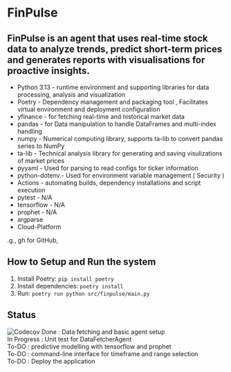 # FinPulse
## FinPulse is an agent that uses real-time stock data to analyze trends, predict short-term prices and generates reports with visualisations for proactive insights.

*  Python 3.13 - runtime environment and supporting libraries for data processing, analysis and visualization
* Poetry - Dependency management and packaging tool , Facilitates virtual environment and deployment configuration
* yfinance - for fetching real-time and historical market data
* pandas - for Data manipulation to handle DataFrames and multi-index handling
* numpy - Numerical computing library, supports ta-lib to convert pandas series to NumPy 
* ta-lib - Technical analysis library for generating and saving visulizations of market prices
* pyyaml - Used for parsing to read configs for ticker information
* python-dotenv.- Used for environment variable management ( Security )
* Actions - automating builds, dependency installations and script execution
* pytest - N/A
* tensorflow - N/A
* prophet - N/A
* argparse
* Cloud-Platform

.g., gh for GitHub,

## How to Setup and Run the system
1. Install Poetry: `pip install poetry`
2. Install dependencies: `poetry install`
3. Run: `poetry run python src/finpulse/main.py`

## Status
![Codecov](https://codecov.io/gh/jongisapho/finpulse/branch/main/graph/badge.svg)
Done : Data fetching and basic agent setup <br>
In Progress : Unit test for DataFetcherAgent <br> 
To-DO : predictive modelling with tensorflow and prophet <br>
To-DO : command-line interface for timeframe and range selection <br>
To-DO : Deploy the application <br>
